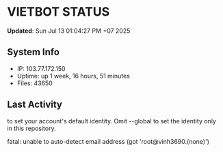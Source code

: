 # VIETBOT STATUS
**Updated**: Sun Jul 13 01:04:27 PM +07 2025

## System Info
- IP: 103.77.172.150
- Uptime: up 1 week, 16 hours, 51 minutes
- Files: 43650

## Last Activity

to set your account's default identity.
Omit --global to set the identity only in this repository.

fatal: unable to auto-detect email address (got 'root@vinh3690.(none)')
